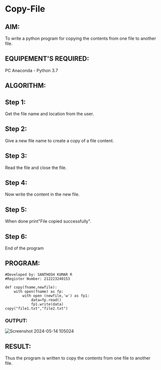 # Copy-File
## AIM:
To write a python program for copying the contents from one file to another file.
## EQUIPEMENT'S REQUIRED: 
PC
Anaconda - Python 3.7
## ALGORITHM: 
## Step 1:
Get the file name and location from the user.

## Step 2:
Give a new file name to create a copy of a file content.

## Step 3:
Read the file and close the file.

## Step 4:
Now write the content in the new file.

## Step 5:
When done print"File copied successfully".

## Step 6:
End of the program
## PROGRAM:
```
#Developed by: SANTHOSH KUMAR R
#Register Number: 212223240153

def copy(fname,newfile):
    with open(fname) as fp:
        with open (newfile,'w') as fp1:
            data=fp.read()
            fp1.write(data)
copy("file1.txt","file2.txt")
```
### OUTPUT:
![Screenshot 2024-05-14 105024](https://github.com/23000966/Copy-File/assets/153983364/a9b572af-2746-4e61-a62a-50205be150ca)


## RESULT:
Thus the program is written to copy the contents from one file to another file.
